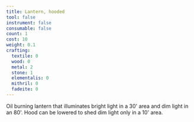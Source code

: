 ```yaml
---
title: Lantern, hooded
tool: false
instrument: false
consumable: false
count: 1
cost: 10
weight: 0.1
crafting:
  textile: 0
  wood: 0
  metal: 2
  stone: 1
  elementalis: 0
  mithril: 0
  fadeite: 0
---
```

Oil burning lantern that illuminates bright light in a 30' area and dim light in an 80'. Hood can be lowered to shed dim light only in a 10' area.
